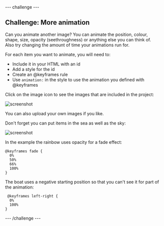 --- challenge ---

## Challenge: More animation

Can you animate another image? You can animate the position, colour, shape, size, opacity (seethroughness) or anything else you can think of. Also try changing the amount of time your animations run for. 

For each item you want to animate, you will need to:

+ Include it in your HTML with an id
+ Add a style for the id
+ Create an @keyframes rule
+ Use `animation:` in the style to use the animation you defined with @keyframes 

Click on the image icon to see the images that are included in the project:

![screenshot](images/sunrise-images.png)

You can also upload your own images if you like. 

Don't forget you can put items in the sea as well as the sky:

![screenshot](images/sunrise-boat.png)

In the example the rainbow uses opacity for a fade effect:

```
@keyframes fade {
  0%  
  50% 
  66% 
  100%  
}
```

The boat uses a negative starting position so that you can't see it for part of the animation:

```
 @keyframes left-right {
  0%   
  100% 
}
```

--- /challenge ---